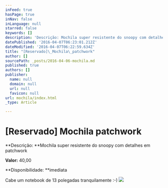 ```yaml
---
inFeed: true
hasPage: true
inNav: false
inLanguage: null
starred: false
keywords: []
description: 'Descrição: Mochila super resistente do snoopy com detalhes em patchwork'
datePublished: '2016-04-07T06:23:01.212Z'
dateModified: '2016-04-07T06:22:59.634Z'
title: "[Reservado]\_Mochila\_patchwork"
author: []
sourcePath: _posts/2016-04-06-mochila.md
published: true
authors: []
publisher:
  name: null
  domain: null
  url: null
  favicon: null
url: mochila/index.html
_type: Article

---
```

# \[Reservado\] Mochila patchwork

**Descrição: **Mochila super resistente do snoopy com detalhes em patchwork

**Valor:** 40,00

**Disponibilidade: **imediata

Cabe um notebook de 13 polegadas tranquilamente :-)
![](https://the-grid-user-content.s3-us-west-2.amazonaws.com/64b0523f-bef0-40e4-bace-1feee434b1db.jpg)